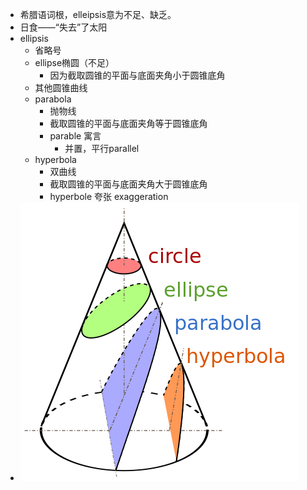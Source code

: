 - 希腊语词根，elleipsis意为不足、缺乏。
- 日食——“失去”了太阳
- ellipsis
	- 省略号
	- ellipse椭圆（不足）
		- 因为截取圆锥的平面与底面夹角小于圆锥底角
	- 其他圆锥曲线
	- parabola
		- 抛物线
		- 截取圆锥的平面与底面夹角等于圆锥底角
		- parable 寓言
			- 并置，平行parallel
	- hyperbola
		- 双曲线
		- 截取圆锥的平面与底面夹角大于圆锥底角
		- hyperbole 夸张 exaggeration
- ![Conic_Sections.svg.png](../assets/Conic_Sections.svg_1690419761429_0.png)